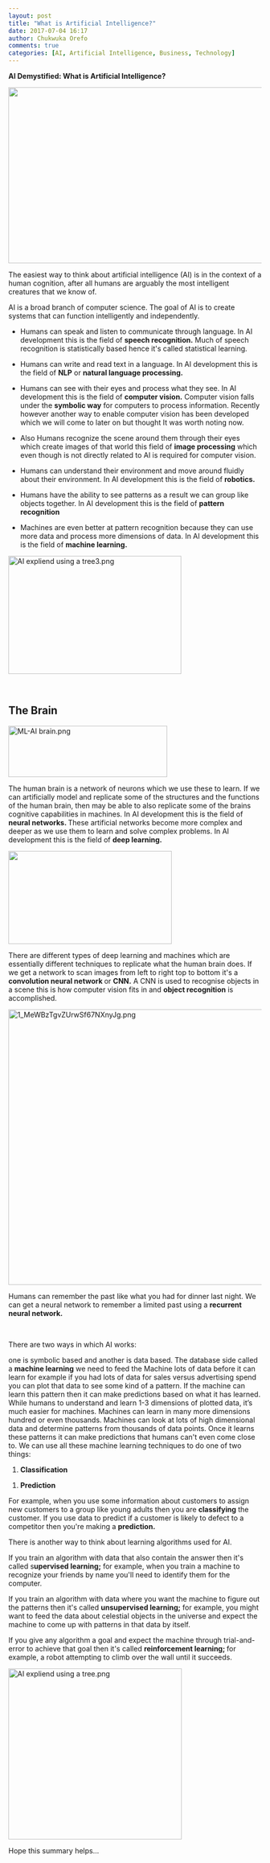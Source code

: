 ```yaml
---
layout: post
title: "What is Artificial Intelligence?"
date: 2017-07-04 16:17
author: Chukwuka Orefo
comments: true
categories: [AI, Artificial Intelligence, Business, Technology]
---
```

<b>AI Demystified: What is Artificial Intelligence? </b>

<b><img title="" src="https://apragmatic.files.wordpress.com/2018/08/null1.png" alt="" width="624" height="350" /></b>

The easiest way to think about artificial intelligence (AI) is in the context of a human cognition, after all humans are arguably the most intelligent creatures that we know of.

AI is a broad branch of computer science. The goal of AI is to create systems that can function intelligently and independently.
<ul>
	<li>Humans can speak and listen to communicate through language. In AI development this is the field of <b>speech recognition.</b> Much of speech recognition is statistically based hence it's called statistical learning.</li>
</ul>
<ul>
	<li>Humans can write and read text in a language. In AI development this is the field of <b>NLP</b> or <b>natural language processing.</b></li>
</ul>
<ul>
	<li>Humans can see with their eyes and process what they see. In AI development this is the field of <b>computer vision.</b> Computer vision falls under the <b>symbolic way</b> for computers to process information. Recently however another way to enable computer vision has been developed which we will come to later on but thought It was worth noting now.</li>
</ul>
<ul>
	<li>Also Humans recognize the scene around them through their eyes which create images of that world this field of <b>image processing</b> which even though is not directly related to AI is required for computer vision.</li>
</ul>
<ul>
	<li>Humans can understand their environment and move around fluidly about their environment. In AI development this is the field of <b>robotics.</b></li>
</ul>
<ul>
	<li>Humans have the ability to see patterns as a result we can group like objects together. In AI development this is the field of <b>pattern recognition</b></li>
</ul>
<ul>
	<li>Machines are even better at pattern recognition because they can use more data and process more dimensions of data. In AI development this is the field of <b>machine learning.</b></li>
</ul>
<img class="alignnone size-full wp-image-136" src="https://apragmatic.files.wordpress.com/2017/07/ai-expliend-using-a-tree3.png" alt="AI expliend using a tree3.png" width="344" height="235" />

&nbsp;
<h2><b>The Brain</b></h2>
<img class="alignnone size-full wp-image-133" src="https://apragmatic.files.wordpress.com/2017/07/ml-ai-brain.png" alt="ML-AI brain.png" width="316" height="102" />

The human brain is a network of neurons which we use these to learn. If we can artificially model and replicate some of the structures and the functions of the human brain, then may be able to also replicate some of the brains cognitive capabilities in machines. In AI development this is the field of <b>neural networks. </b>These artificial networks become more complex and deeper as we use them to learn and solve complex problems. In AI development this is the field of <b>deep learning.</b>

<b><img title="" src="https://apragmatic.files.wordpress.com/2018/08/image5.png" alt="" width="325" height="185" /></b>

There are different types of deep learning and machines which are essentially different techniques to replicate what the human brain does. If we get a network to scan images from left to right top to bottom it's a <b>convolution neural network </b>or <b>CNN.</b> A CNN is used to recognise objects in a scene this is how computer vision fits in and <b>object recognition</b> is accomplished.

<img class="alignnone size-full wp-image-138" src="https://apragmatic.files.wordpress.com/2017/07/1_mewbztgvzurwsf67nxnyjg.png" alt="1_MeWBzTgvZUrwSf67NXnyJg.png" width="857" height="548" />

Humans can remember the past like what you had for dinner last night. We can get a neural network to remember a limited past using a <b>recurrent neural network.</b>

&nbsp;

There are two ways in which AI works:

one is symbolic based and another is data based. The database side called a <b>machine learning</b> we need to feed the Machine lots of data before it can learn for example if you had lots of data for sales versus advertising spend you can plot that data to see some kind of a pattern. If the machine can learn this pattern then it can make predictions based on what it has learned. While humans to understand and learn 1-3 dimensions of plotted data, it’s much easier for machines. Machines can learn in many more dimensions hundred or even thousands. Machines can look at lots of high dimensional data and determine patterns from thousands of data points. Once it learns these patterns it can make predictions that humans can't even come close to. We can use all these machine learning techniques to do one of two things:
<ol>
	<li><b>Classification </b></li>
</ol>
<ol>
	<li><b>Prediction</b></li>
</ol>
For example, when you use some information about customers to assign new customers to a group like young adults then you are <b>classifying</b> the customer. If you use data to predict if a customer is likely to defect to a competitor then you're making a <b>prediction.</b>

There is another way to think about learning algorithms used for AI.

If you train an algorithm with data that also contain the answer then it's called s<b>upervised learning;</b> for example, when you train a machine to recognize your friends by name you'll need to identify them for the computer.

If you train an algorithm with data where you want the machine to figure out the patterns then it's called <b>unsupervised learning;</b> for example, you might want to feed the data about celestial objects in the universe and expect the machine to come up with patterns in that data by itself.

If you give any algorithm a goal and expect the machine through trial-and-error to achieve that goal then it's called <b>reinforcement learning; </b>for example, a robot attempting to climb over the wall until it succeeds.

<img class="alignnone size-full wp-image-139" src="https://apragmatic.files.wordpress.com/2017/07/ai-expliend-using-a-tree2.png" alt="AI expliend using a tree.png" width="345" height="340" />

Hope this summary helps...
